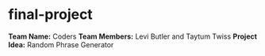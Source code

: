# final-project
**Team Name:** Coders
**Team Members:** Levi Butler and Taytum Twiss
**Project Idea:** Random Phrase Generator

